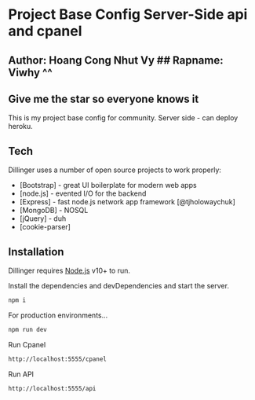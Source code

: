 # Project Base Config Server-Side api and cpanel
## Author: Hoang Cong Nhut Vy ## Rapname: Viwhy ^^
## Give me the star so everyone knows it
This is my project base config for community. Server side - can deploy heroku.

## Tech

Dillinger uses a number of open source projects to work properly:

- [Bootstrap] - great UI boilerplate for modern web apps
- [node.js] - evented I/O for the backend
- [Express] - fast node.js network app framework [@tjholowaychuk]
- [MongoDB] - NOSQL
- [jQuery] - duh
- [cookie-parser]

## Installation

Dillinger requires [Node.js](https://nodejs.org/) v10+ to run.

Install the dependencies and devDependencies and start the server.

```sh
npm i
```

For production environments...

```sh
npm run dev
```

Run Cpanel

```sh
http://localhost:5555/cpanel
```


Run API

```sh
http://localhost:5555/api
```
